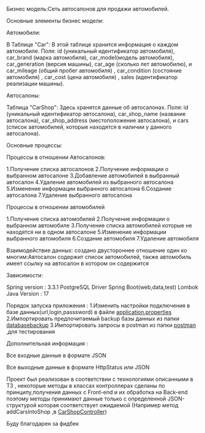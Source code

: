 Бизнес модель:Сеть автосалонов для продажи автомобилей.

Основные элементы бизнес модели:

Автомобили:

В Таблице "Car": В этой таблице хранится информация о каждом автомобиле. Поля: id (уникальный идентификатор автомобиля), car_brand (марка автомобиля), car_model(модель автомобиля), car_generation (версия машины), car_age (сколько лет автомобилю), и car_mileage (общий пробег автомобиля) , car_condition (состояние автомобиля) , car_cost (цена автомобиля) , sales (идентификатор реализации машины).

Автосалоны:

Таблица "CarShop": Здесь хранятся данные об автосалонах. Поля: id (уникальный идентификатор автосалона), car_shop_name (название автосалона), car_shop_address (местоположение автосалона), и cars (список автомобилей, которые находятся в наличии у данного автосалона).

Основные процессы:

Процессы в отношении Автосалонов:

1.Получение списка автосалонов
2.Получение информации о выбранном автосалоне
3.Добавление автомобилей в выбранный автосалон
4.Удаление автомобилей из выбранного автосалона
5.Изменение информации выбранного автосалона
6.Создание автосалона
7.Удаление выбранного автосалона

Процессы в отношении автомобилей

1.Получение списка автомобилей
2.Получение информации о выбранном автомобиле
3.Получение списка автомобилей которые не находятся ни в одном автосалоне
5.Изменение информации выбранного автомобиля
6.Создание автомобиля
7.Удаление автомобиля

Взаимодействие данных:
создано двустороннее отношение один ко многим:Автосалон содержит список автомобилей, также автомобиль имеет ссылку на автосалон в котором он содержится

Зависимости:

Spring version : 3.3.1
PostgreSQL Driver
Spring Boot(web,data,test) 
Lombok
Java Version : 17

Порядок запуска приложения :
1.Изменить настройки подключения в базе данных(url,login,passsword) в файле [application.properties](src%2Fmain%2Fresources%2Fapplication.properties)
2.Импортировать предпочитаемый backup базы данных из папки [databasebackup](databasebackup)
3.Импортировать запросы в postman из папки [postman](postman) ,для тестирования 

Дополнительная информация : 

Все входные данные в формате JSON

Все выходные данные в формате HttpStatus или JSON

Проект был реализован в соответствии с технологиями описанными в ТЗ , некоторые методы в классах контроллерах сделаны по принципу,получения данных с Front-end и их обработка на Back-end поэтому методы принимают данные только с определенной JSON-структурой которая соответствует ожидаемой
(Например метод addCarsIntoShop ,в [CarShopController](src%2Fmain%2Fjava%2Fcom%2Fdigitalchief%2Ftz%2Fcontroller%2FCarShopController.java))

Буду благодарен за фидбек

